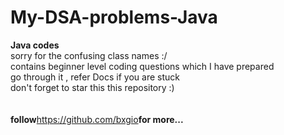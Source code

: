 # My-DSA-problems-Java
<b>Java codes</b><br>
sorry for the confusing class names :/<br>
contains beginner level coding questions which I have prepared<br>
go through it , refer Docs if you are stuck <br>
don't forget to star this this repository :)<br><br>
<br>
<b>follow</b><a>https://github.com/bxgio</a><nbsp><nbsp><nbsp><b>for more...</b>
